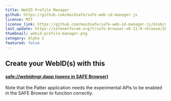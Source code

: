 ```yaml
---
title: WebID Profile Manager
github: https://github.com/maidsafe/safe-web-id-manager-js
license: MIT
license_link: https://github.com/maidsafe/safe-web-id-manager-js/blob/master/LICENSE-MIT
last_update: https://safenetforum.org/t/safe-browser-v0-11-0-release/26792
thumbnail: webid-profile-manager.png
category: Alpha 2
featured: false
---
```


## Create your WebID(s) with this

#### [safe://webidmgr.dapp (opens in SAFE Browser)](safe://webidmgr.dapp/)

Note that the Patter application needs the experimental APIs to be enabled in the SAFE Browser to function correctly.

